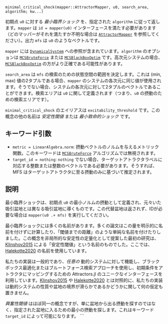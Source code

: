 ```
minimal_critical_shock(mapper::AttractorMapper, u0, search_area, algorithm; kw...)
```

初期点 `u0` に対する *最小臨界ショック* を、指定された `algorithm` に従って返します。`mapper` は `id = mapper(u0)` インターフェースを満たす必要があります（どのマッパーがそれを満たすか不明な場合は [`AttractorMapper`](@ref) を参照してください）。出力 `mfs` は `u0` のようなベクトルです。

`mapper` には [`DynamicalSystem`](@ref) への参照が含まれています。`algorithm` のオプションは [`MCSBruteForce`](@ref) または [`MCSBlackBoxOptim`](@ref) です。高次元システムの場合、[`MCSBlackBoxOptim`](@ref) の方がより正確である可能性があります。

`search_area` は `mfs` の検索のための状態空間の範囲を決定します。これは (min, max) 値の2タプルである場合、`mapper` のシステムの各次元に同じ値が使用されます。そうでない場合、システムの各次元に対して2タプルのベクトルであることができます。検索エリアは `u0` に関して定義されます（つまり、`u0` の摂動のための検索エリアです）。

`minimal_critical_shock` のエイリアスは `excitability_threshold` です。この概念の他の名前は *安定性閾値* または *最小致命的ショック* です。

## キーワード引数

  * `metric = LinearAlgebra.norm`: 摂動ベクトルのノルムを与えるメトリック関数。このキーワードは [`MCSBruteForce`](@ref) アルゴリズムでは無視されます。
  * `target_id = nothing`: `nothing` でない場合、ターゲットアトラクタラベルに対応する整数または整数のベクトルである必要があります。そうすれば、MFS はターゲットアトラクタに至る摂動のみに基づいて推定されます。

## 説明

最小臨界ショックは、初期点 `u0` の最小ノルムの摂動として定義され、元々いた吸引盆地とは異なる吸引盆地に導くものです。この代替盆地は返されず、IDが必要な場合は `mapper(u0 .+ mfs)` を実行してください。

最小臨界ショックには多くの名前があります。多くの論文はこの量を明示的に名前を付けずに計算したり、「閾値までの距離」のような単純な名前を付けたりしました。この概念を非局所的な安定性の定量化として提案した最初の研究は、[Klinshov2015](@cite) による「安定性閾値」という名前のものでした。ここでは、[Halekotte2020](@cite) の名前を使用しています。

私たちの実装は一般的であり、*任意の* 動的システムに対して機能し、ブラックボックス最適化またはブルートフォース検索アプローチを使用し、初期条件をアトラクタにマッピングするための Attractors.jl のユニークなインターフェースを利用しています。[Klinshov2015](@cite) や [Halekotte2020](@cite) とは対照的に、私たちの実装は動的システムの性質や盆地の境界が滑らかであるかどうかに関して何の仮定も置きません。

*興奮性閾値* はほぼ同一の概念ですが、単に盆地から出る摂動を探すのではなく、指定された盆地に入るための最小の摂動を探します。これはキーワード `target_id` によって可能になります。 ```

